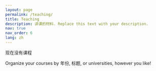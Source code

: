 ```yaml
---
layout: page
permalink: /teaching/
title: Teaching
description: 讲课的材料. Replace this text with your description.
nav: true
nav_order: 6
lang: zh
---
```


现在没有课程

Organize your courses by 年份, 标题, or universities, however you like!
